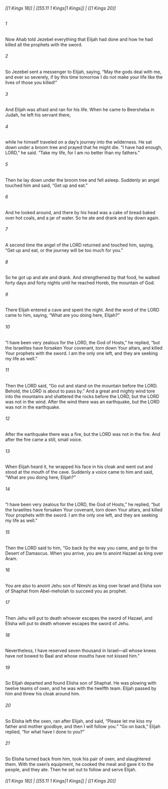 
###### [[1 Kings 18]] | [[55.11 1 Kings|1 Kings]] | [[1 Kings 20]]

###### 1
Now Ahab told Jezebel everything that Elijah had done and how he had killed all the prophets with the sword.
###### 2
So Jezebel sent a messenger to Elijah, saying, “May the gods deal with me, and ever so severely, if by this time tomorrow I do not make your life like the lives of those you killed!”
###### 3
And Elijah was afraid and ran for his life. When he came to Beersheba in Judah, he left his servant there,
###### 4
while he himself traveled on a day’s journey into the wilderness. He sat down under a broom tree and prayed that he might die. “I have had enough, LORD,” he said. “Take my life, for I am no better than my fathers.”
###### 5
Then he lay down under the broom tree and fell asleep. Suddenly an angel touched him and said, “Get up and eat.”
###### 6
And he looked around, and there by his head was a cake of bread baked over hot coals, and a jar of water. So he ate and drank and lay down again.
###### 7
A second time the angel of the LORD returned and touched him, saying, “Get up and eat, or the journey will be too much for you.”
###### 8
So he got up and ate and drank. And strengthened by that food, he walked forty days and forty nights until he reached Horeb, the mountain of God.
###### 9
There Elijah entered a cave and spent the night. And the word of the LORD came to him, saying, “What are you doing here, Elijah?”
###### 10
“I have been very zealous for the LORD, the God of Hosts,” he replied, “but the Israelites have forsaken Your covenant, torn down Your altars, and killed Your prophets with the sword. I am the only one left, and they are seeking my life as well.”
###### 11
Then the LORD said, “Go out and stand on the mountain before the LORD. Behold, the LORD is about to pass by.” And a great and mighty wind tore into the mountains and shattered the rocks before the LORD, but the LORD was not in the wind. After the wind there was an earthquake, but the LORD was not in the earthquake.
###### 12
After the earthquake there was a fire, but the LORD was not in the fire. And after the fire came a still, small voice.
###### 13
When Elijah heard it, he wrapped his face in his cloak and went out and stood at the mouth of the cave. Suddenly a voice came to him and said, “What are you doing here, Elijah?”
###### 14
“I have been very zealous for the LORD, the God of Hosts,” he replied, “but the Israelites have forsaken Your covenant, torn down Your altars, and killed Your prophets with the sword. I am the only one left, and they are seeking my life as well.”
###### 15
Then the LORD said to him, “Go back by the way you came, and go to the Desert of Damascus. When you arrive, you are to anoint Hazael as king over Aram.
###### 16
You are also to anoint Jehu son of Nimshi as king over Israel and Elisha son of Shaphat from Abel-meholah to succeed you as prophet.
###### 17
Then Jehu will put to death whoever escapes the sword of Hazael, and Elisha will put to death whoever escapes the sword of Jehu.
###### 18
Nevertheless, I have reserved seven thousand in Israel—all whose knees have not bowed to Baal and whose mouths have not kissed him.”
###### 19
So Elijah departed and found Elisha son of Shaphat. He was plowing with twelve teams of oxen, and he was with the twelfth team. Elijah passed by him and threw his cloak around him.
###### 20
So Elisha left the oxen, ran after Elijah, and said, “Please let me kiss my father and mother goodbye, and then I will follow you.” “Go on back,” Elijah replied, “for what have I done to you?”
###### 21
So Elisha turned back from him, took his pair of oxen, and slaughtered them. With the oxen’s equipment, he cooked the meat and gave it to the people, and they ate. Then he set out to follow and serve Elijah.

###### [[1 Kings 18]] | [[55.11 1 Kings|1 Kings]] | [[1 Kings 20]]

